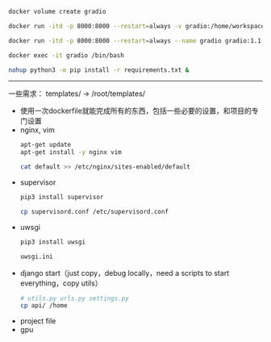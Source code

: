 ```bash
docker volume create gradio

docker run -itd -p 8000:8000 --restart=always -v gradio:/home/workspace --name gradio 7hink/project:1.1

docker run -itd -p 8000:8000 --restart=always --name gradio gradio:1.1

docker exec -it gradio /bin/bash

nohup python3 -m pip install -r requirements.txt &

```

---
一些需求：
templates/ -> /root/templates/
- 使用一次dockerfile就能完成所有的东西，包括一些必要的设置，和项目的专门设置
- nginx, vim
  ```bash
  apt-get update
  apt-get install -y nginx vim

  cat default >> /etc/nginx/sites-enabled/default
  ```
- supervisor
  ```bash
  pip3 install supervisor

  cp supervisord.conf /etc/supervisord.conf
  ```
- uwsgi
  ```bash
  pip3 install uwsgi

  uwsgi.ini
  ```
- django start（just copy，debug locally，need a scripts to start everything，copy utils）
  ```bash
  # utils.py urls.py settings.py
  cp api/ /home
  ```
- project file
- gpu
